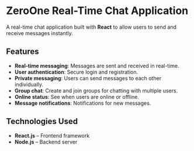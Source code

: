 # ZeroOne Real-Time Chat Application

A real-time chat application built with **React** to allow users to send and receive messages instantly.

## Features

- **Real-time messaging**: Messages are sent and received in real-time.
- **User authentication**: Secure login and registration.
- **Private messaging**: Users can send messages to each other individually.
- **Group chat**: Create and join groups for chatting with multiple users.
- **Online status**: See when users are online or offline.
- **Message notifications**: Notifications for new messages.

## Technologies Used

- **React.js** – Frontend framework
- **Node.js** – Backend server
